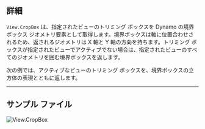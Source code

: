 ## 詳細
`View.CropBox` は、指定されたビューのトリミング ボックスを Dynamo の境界ボックス ジオメトリ要素として取得します。境界ボックスは軸に位置合わせされるため、返されるジオメトリは X 軸と Y 軸の方向を持ちます。トリミング ボックスが指定されたビューでアクティブでない場合は、指定されたビューのすべてのジオメトリを囲む境界ボックスを返します。

次の例では、アクティブなビューのトリミング ボックスを、境界ボックスの立方体の表現とともに返します。
___
## サンプル ファイル

![View.CropBox](./Revit.Elements.Views.View.CropBox_img.jpg)
